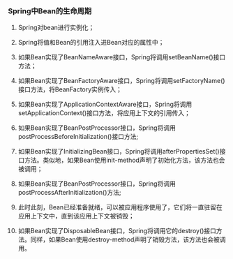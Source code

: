 ### Spring中Bean的生命周期

1. Spring对bean进行实例化；

2. Spring将值和Bean的引用注入进Bean对应的属性中；

3. 如果Bean实现了BeanNameAware接口，Spring将调用setBeanName()接口方法；

4. 如果Bean实现了BeanFactoryAware接口，Spring将调用setFactoryName()接口方法，将BeanFactory实例传入；

5. 如果Bean实现了ApplicationContextAware接口，Spring将调用setApplicationContext()接口方法，将应用上下文的引用传入；

6. 如果Bean实现了BeanPostProcessor接口，Spring将调用postProcessBeforeInitialization()接口方法;

7. 如果Bean实现了InitializingBean接口，Spring将调用afterPropertiesSet()接口方法。类似地，如果Bean使用init-method声明了初始化方法，该方法也会被调用；

8. 如果Bean实现了BeanPostProcessor接口，Spring将调用postProcessAfterInitialization()方法;

9. 此时此刻，Bean已经准备就绪，可以被应用程序使用了，它们将一直驻留在应用上下文中，直到该应用上下文被销毁；

10. 如果Bean实现了DisposableBean接口，Spring将调用它的destroy()接口方法。同样，如果Bean使用destroy-method声明了销毁方法，该方法也会被调用。